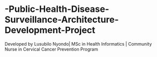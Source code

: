 # -Public-Health-Disease-Surveillance-Architecture-Development-Project
Developed by Lusubilo Nyondo| MSc in Health Informatics | Community Nurse in Cervical Cancer Prevention Program
